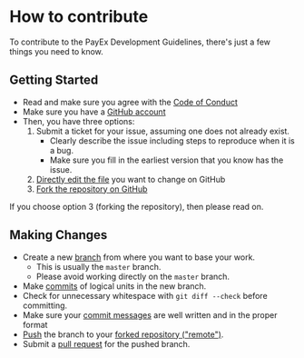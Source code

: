 # How to contribute

To contribute to the PayEx Development Guidelines, there's just a few things you need to know.

## Getting Started

* Read and make sure you agree with the [Code of Conduct][coc]
* Make sure you have a [GitHub account][github]
* Then, you have three options:
    1. Submit a ticket for your issue, assuming one does not already exist.
        * Clearly describe the issue including steps to reproduce when it is a bug.
        * Make sure you fill in the earliest version that you know has the issue.
    2. [Directly edit the file][edit] you want to change on GitHub
    3. [Fork the repository on GitHub][forking]

If you choose option 3 (forking the repository), then please read on.

## Making Changes

* Create a new [branch][branching] from where you want to base your work.
  * This is usually the `master` branch.
  * Please avoid working directly on the `master` branch.
* Make [commits][commit] of logical units in the new branch.
* Check for unnecessary whitespace with `git diff --check` before committing.
* Make sure your [commit messages][commit-message] are well written and in the proper format
* [Push][push] the branch to your [forked repository ("remote")][remote].
* Submit a [pull request][pull-request] for the pushed branch.


[coc]:				CODE_OF_CONDUCT.md
[github]:			https://github.com/signup/free
[edit]:				https://help.github.com/articles/editing-files-in-your-repository/
[forking]:          https://help.github.com/articles/fork-a-repo/
[branching]:        https://git-scm.com/book/en/v2/Git-Branching-Branches-in-a-Nutshell
[commit]:           https://git-scm.com/book/en/v2/Git-Basics-Recording-Changes-to-the-Repository
[commit-message]:   https://wiki.openstack.org/wiki/GitCommitMessages
[push]:             https://git-scm.com/docs/git-push
[remote]:           https://git-scm.com/book/en/v2/Git-Basics-Working-with-Remotes
[pull-request]:     https://help.github.com/articles/using-pull-requests/